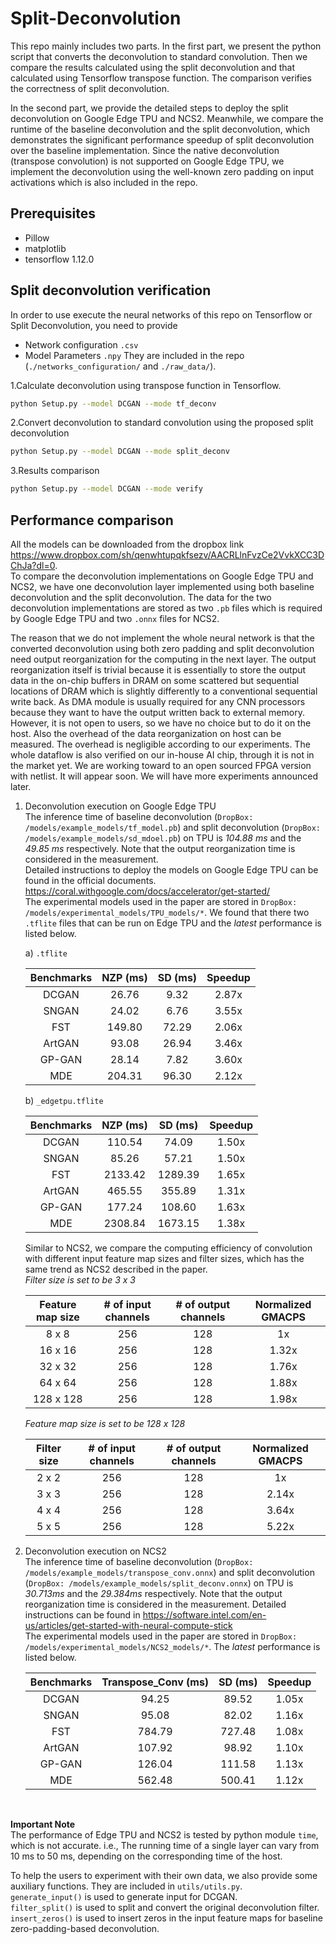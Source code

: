# Split-Deconvolution
This repo mainly includes two parts. In the first part, we present the python script that 
converts the deconvolution to standard convolution. Then we compare the results calculated using 
the split deconvolution and that calculated using Tensorflow transpose function. The comparison 
verifies the correctness of split deconvolution. 

In the second part, we provide the detailed steps to deploy the split deconvolution on Google 
Edge TPU and NCS2. Meanwhile, we compare the runtime of the baseline deconvolution and the split 
deconvolution, which demonstrates the significant performance speedup of split deconvolution 
over the baseline implementation. Since the native deconvolution (transpose convolution) is not 
supported on Google Edge TPU, we implement the deconvolution using the well-known zero padding 
on input activations which is also included in the repo. 


## Prerequisites
* Pillow
* matplotlib
* tensorflow 1.12.0


## Split deconvolution verification
In order to use execute the neural networks of this repo on Tensorflow or Split Deconvolution, you need to provide
* Network configuration `.csv`
* Model Parameters `.npy`
They are included in the repo (`./networks_configuration/` and `./raw_data/`).

1.Calculate deconvolution using transpose function in Tensorflow.
```bash
python Setup.py --model DCGAN --mode tf_deconv
```

2.Convert deconvolution to standard convolution using the proposed split deconvolution
```bash
python Setup.py --model DCGAN --mode split_deconv
```
3.Results comparison
```bash
python Setup.py --model DCGAN --mode verify
```

## Performance comparison 
All the models can be downloaded from the dropbox link https://www.dropbox.com/sh/qenwhtupqkfsezv/AACRLlnFvzCe2VvkXCC3DChJa?dl=0.  
To compare the deconvolution implementations on Google Edge TPU and NCS2, we have one deconvolution layer implemented using both baseline deconvolution and the split deconvolution. The data for the two deconvolution implementations are stored as two `.pb` files which is required by Google Edge TPU  and two `.onnx` files for NCS2.

The reason that we do not implement the whole neural network is that the converted deconvolution using both zero padding and split deconvolution need output reorganization for the computing in the next layer. The output reorganization itself is trivial because it is essentially to store the output data in the on-chip buffers in DRAM on some scattered but sequential locations of DRAM which is slightly differently to a conventional sequential write back. As DMA module is usually required for any CNN processors because they want to have the output written back to external memory. However, it is not open to users, so we have no choice but to do it on the host. Also the overhead of the data reorganization on host can be measured. The overhead is negligible according to our experiments. The whole dataflow is also verified on our in-house AI chip, through it is not in the market yet. We are working toward to an open sourced FPGA version with netlist. It will appear soon. We will have more experiments announced later.

1. Deconvolution execution on Google Edge TPU  
The inference time of baseline deconvolution (`DropBox: /models/example_models/tf_model.pb`) and split deconvolution (`DropBox: /models/example_models/sd_mdoel.pb`) on TPU is *104.88 ms* and the *49.85 ms* respectively. Note that the output reorganization time is considered in the measurement.  
Detailed instructions to deploy the models on Google Edge TPU can be found in the official documents. https://coral.withgoogle.com/docs/accelerator/get-started/   
The experimental models used in the paper are stored in `DropBox: /models/experimental_models/TPU_models/*`. We found that there two  `.tflite` files that can be run on Edge TPU and the *latest* performance is listed below. 

    a) `.tflite`
    
    | Benchmarks | NZP (ms) | SD (ms)| Speedup|
    |:------:|:------:|:------:|:------:| 
    | DCGAN | 26.76 | 9.32 | 2.87x |
    | SNGAN | 24.02 | 6.76 | 3.55x |
    | FST | 149.80 | 72.29 | 2.06x |
    | ArtGAN | 93.08 | 26.94 | 3.46x |
    | GP-GAN | 28.14 | 7.82 | 3.60x |
    | MDE | 204.31 | 96.30 | 2.12x |
    
    b) `_edgetpu.tflite`
    
    | Benchmarks | NZP (ms) | SD (ms)| Speedup|
    |:------:|:------:|:------:|:------:| 
    | DCGAN | 110.54 | 74.09 | 1.50x |
    | SNGAN | 85.26 | 57.21 | 1.50x |
    | FST | 2133.42 | 1289.39 | 1.65x |
    | ArtGAN | 465.55 | 355.89 | 1.31x |
    | GP-GAN | 177.24 | 108.60 | 1.63x |
    | MDE | 2308.84 | 1673.15 | 1.38x |
    
    Similar to NCS2, we compare the computing efficiency of convolution with different input feature map sizes and filter sizes, which has the same trend as NCS2 described in the paper.  
    *Filter size is set to be 3 x 3*
    
    | Feature map size | # of input channels | # of output channels| Normalized GMACPS|
    |:------:|:------:|:------:|:------:| 
    | 8 x 8 | 256 | 128 | 1x |
    | 16 x 16 | 256 | 128 | 1.32x |
    | 32 x 32 | 256 | 128 | 1.76x |
    | 64 x 64 | 256 | 128 | 1.88x |
    | 128 x 128 | 256 | 128 | 1.98x |
    
    *Feature map size is set to be 128 x 128*
    
    | Filter size | # of input channels | # of output channels| Normalized GMACPS|
    |:------:|:------:|:------:|:------:| 
    | 2 x 2 | 256 | 128 | 1x |
    | 3 x 3 | 256 | 128 | 2.14x |
    | 4 x 4 | 256 | 128 | 3.64x |
    | 5 x 5 | 256 | 128 | 5.22x |


2. Deconvolution execution on NCS2  
The inference time of baseline deconvolution (`DropBox: /models/example_models/transpose_conv.onnx`) and split deconvolution (`DropBox: /models/example_models/split_deconv.onnx`) on TPU is *30.713ms* and the *29.384ms* respectively. Note that the output reorganization time is considered in the measurement.
Detailed instructions can be found in https://software.intel.com/en-us/articles/get-started-with-neural-compute-stick  
The experimental models used in the paper are stored in `DropBox: /models/experimental_models/NCS2_models/*`. The *latest* performance is listed below.
    
    | Benchmarks | Transpose_Conv (ms) | SD (ms)| Speedup|
    |:------:|:------:|:------:|:------:| 
    | DCGAN | 94.25 | 89.52 | 1.05x |
    | SNGAN | 95.08 | 82.02 | 1.16x |
    | FST | 784.79 | 727.48 | 1.08x |
    | ArtGAN | 107.92 | 98.92 | 1.10x |
    | GP-GAN | 126.04 | 111.58 | 1.13x |
    | MDE | 562.48 | 500.41 | 1.12x |
    
&nbsp;

**Important Note**  
The performance of Edge TPU and NCS2 is tested by python module `time`, which is not accurate. i.e., The running time of a single layer can vary from 10 ms to 50 ms, depending on the corresponding time of the host.

To help the users to experiment with their own data, we also provide some auxiliary functions. They are included in `utils/utils.py`.  
`generate_input()` is used to generate input for DCGAN.  
`filter_split()` is used to split and convert the original deconvolution filter.  
`insert_zeros()` is used to insert zeros in the input feature maps for baseline zero-padding-based deconvolution.  

